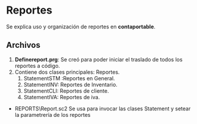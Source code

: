# Reportes

Se explica uso y organización de reportes en **contaportable**.

## Archivos

1. **Definereport.prg**: Se creó para poder iniciar el traslado de todos los reportes a código.
2. Contiene dos clases principales: Reportes.
    1. StatementSTM :Reportes en General.
    2. StatementINV: Reportes de Inventario. 
    3. StatementCLI: Reportes de cliente.
    4. StatementIVA: Reportes de iva.
- REPORTS\Report.sc2 Se usa para invocar las clases Statement y setear la parametrería de los reportes

